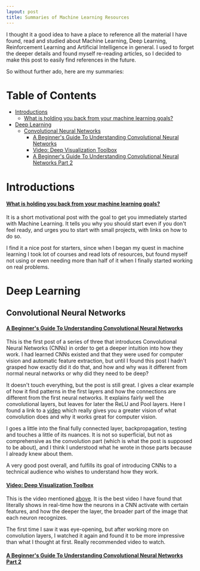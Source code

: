 ```yaml
---
layout: post
title: Summaries of Machine Learning Resources
---
```


I thought it a good idea to have a place to reference all the material I have found, read and studied about Machine Learning, Deep Learning, Reinforcement Learning and Artificial Intelligence in general. I used to forget the deeper details and found myself re-reading articles, so I decided to make this post to easily find references in the future.

So without further ado, here are my summaries:

# Table of Contents

<!-- MarkdownTOC autolink="true" bracket="round" depth="0" style="unordered" indent="  " autoanchor="false" -->

- [Introductions](#introductions)
    - [What is holding you back from your machine learning goals?](#what-is-holding-you-back-from-your-machine-learning-goals)
- [Deep Learning](#deep-learning)
  - [Convolutional Neural Networks](#convolutional-neural-networks)
    - [A Beginner's Guide To Understanding Convolutional Neural Networks](#a-beginners-guide-to-understanding-convolutional-neural-networks)
    - [Video: Deep Visualization Toolbox](#video-deep-visualization-toolbox)
    - [A Beginner's Guide To Understanding Convolutional Neural Networks Part 2](#a-beginners-guide-to-understanding-convolutional-neural-networks-part-2)

<!-- /MarkdownTOC -->

# Introductions

#### [What is holding you back from your machine learning goals?](http://machinelearningmastery.com/what-is-holding-you-back-from-your-machine-learning-goals/)

It is a short motivational post with the goal to get you immediately started with Machine Learning. It tells you why you should start even if you don't feel ready, and urges you to start with small projects, with links on how to do so. 

I find it a nice post for starters, since when I began my quest in machine learning I took lot of courses and read lots of resources, but found myself not using or even needing more than half of it when I finally started working on real problems.

# Deep Learning

## Convolutional Neural Networks

#### [A Beginner's Guide To Understanding Convolutional Neural Networks](https://adeshpande3.github.io/adeshpande3.github.io/A-Beginner's-Guide-To-Understanding-Convolutional-Neural-Networks/)

This is the first post of a series of three that introduces Convolutional Neural Networks (CNNs) in order to get a deeper intuition into how they work. I had learned CNNs existed and that they were used for computer vision and automatic feature extraction, but until I found this post I hadn't grasped how exactly did it do that, and how and why was it different from normal neural networks or why did they need to be deep?

It doesn't touch everything, but the post is still great. I gives a clear example of how it find patterns in the first layers and how the connections are different from the first neural networks. It explains fairly well the convolutional layers, but leaves for later the ReLU and Pool layers. Here I found a link to a [video](https://www.youtube.com/watch?v=AgkfIQ4IGaM) which really gives you a greater vision of what convolution does and why it works great for computer vision.

I goes a little into the final fully connected layer, backpropagation, testing and touches a little of its nuances. It is not so superficial, but not as comprehensive as the convolution part (which is what the post is supposed to be about), and I think I understood what he wrote in those parts because I already knew about them.

A very good post overall, and fulfills its goal of introducing CNNs to a technical audience who wishes to understand how they work.

#### [Video: Deep Visualization Toolbox](https://www.youtube.com/watch?v=AgkfIQ4IGaM)

This is the video mentioned [above](#a-beginners-guide-to-understanding-convolutional-neural-networks). It is the best video I have found that literally shows in real-time how the neurons in a CNN activate with certain features, and how the deeper the layer, the broader part of the image that each neuron recognizes.

The first time I saw it was eye-opening, but after working more on convolution layers, I watched it again and found it to be more impressive than what I thought at first. Really recommended video to watch.

#### [A Beginner's Guide To Understanding Convolutional Neural Networks Part 2](https://adeshpande3.github.io/adeshpande3.github.io/A-Beginner's-Guide-To-Understanding-Convolutional-Neural-Networks-Part-2/)


